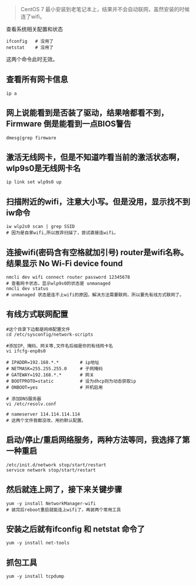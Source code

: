 > CentOS 7 最小安装到老笔记本上，结果并不会自动联网，虽然安装的时候连了wifi。

查看系统相关配置和状态
```
ifconfig   # 没用了
netstat    # 没用了
```
这两个命令此时无效。

## 查看所有网卡信息
```
ip a
``` 	
## 网上说能看到是否装了驱动，结果啥都看不到，Firmware 倒是能看到一点BIOS警告		
```									
dmesg|grep firmware  
``` 			
## 激活无线网卡，但是不知道咋看当前的激活状态啊，wlp9s0是无线网卡名		
``` 
ip link set wlp9s0 up
``` 				
## 扫描附近的wifi，注意大小写。但是没用，显示找不到iw命令	
``` 		
iw wlp2s0 scan | grep SSID    			
# 因为是自家wifi,所以放弃扫描了，尝试直接连wifi。
```

## 连接wifi(密码含有空格就加引号) router是wifi名称。结果显示 No Wi-Fi device found
```	
nmcli dev wifi connect router password 12345678    
# 查看网卡状态，显示wlp9s0的状态是 unmanaged
nmcli dev status  									
# unmanaged 状态是连不上wifi的原因，解决方法需要联网，所以要先有线方式联网了。
```	

## 有线方式联网配置
```
#这个目录下边都是网络配置文件
cd /etc/sysconfig/network-scripts

#添加IP、掩码、网关等,文件名后缀是你的有线网卡名
vi ifcfg-enp8s0

# IPADDR=192.168.*.*		# ip地址
# NETMASK=255.255.255.0		# 子网掩码
# GATEWAY=192.168.*.*		# 网关
# BOOTPROTO=static          # 设为dhcp则为动态获取ip
# ONBOOT=yes                # 开机启用

# 添加DNS服务器
vi /etc/resolv.conf

# nameserver 114.114.114.114
# 这两个文件我都没改，用的默认配置。
```
## 启动/停止/重启网络服务，两种方法等同，我选择了第一种重启
```
/etc/init.d/network stop/start/restart
service network stop/start/restart
```
## 然后就连上网了，接下来关键步骤
```
yum -y install NetworkManager-wifi
# 装完后reboot重启就能连上wifi了，再装两个常用工具
```

## 安装之后就有ifconfig 和 netstat 命令了
```
yum -y install net-tools 
```
## 抓包工具
```
yum -y install tcpdump
```